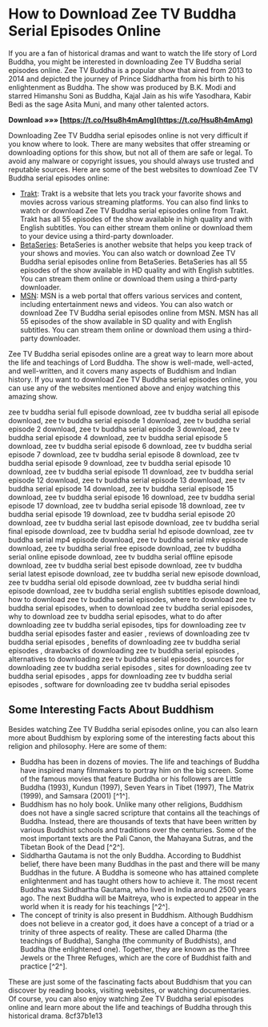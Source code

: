 
 
# How to Download Zee TV Buddha Serial Episodes Online
  
If you are a fan of historical dramas and want to watch the life story of Lord Buddha, you might be interested in downloading Zee TV Buddha serial episodes online. Zee TV Buddha is a popular show that aired from 2013 to 2014 and depicted the journey of Prince Siddhartha from his birth to his enlightenment as Buddha. The show was produced by B.K. Modi and starred Himanshu Soni as Buddha, Kajal Jain as his wife Yasodhara, Kabir Bedi as the sage Asita Muni, and many other talented actors.
 
**Download »»» [https://t.co/Hsu8h4mAmg](https://t.co/Hsu8h4mAmg)**


  
Downloading Zee TV Buddha serial episodes online is not very difficult if you know where to look. There are many websites that offer streaming or downloading options for this show, but not all of them are safe or legal. To avoid any malware or copyright issues, you should always use trusted and reputable sources. Here are some of the best websites to download Zee TV Buddha serial episodes online:
  
- [Trakt](https://trakt.tv/shows/buddha/seasons/all): Trakt is a website that lets you track your favorite shows and movies across various streaming platforms. You can also find links to watch or download Zee TV Buddha serial episodes online from Trakt. Trakt has all 55 episodes of the show available in high quality and with English subtitles. You can either stream them online or download them to your device using a third-party downloader.
- [BetaSeries](https://www.betaseries.com/en/show/buddha): BetaSeries is another website that helps you keep track of your shows and movies. You can also watch or download Zee TV Buddha serial episodes online from BetaSeries. BetaSeries has all 55 episodes of the show available in HD quality and with English subtitles. You can stream them online or download them using a third-party downloader.
- [MSN](https://www.msn.com/en-us/entertainment/rf-watch-online/tv-shows/buddha): MSN is a web portal that offers various services and content, including entertainment news and videos. You can also watch or download Zee TV Buddha serial episodes online from MSN. MSN has all 55 episodes of the show available in SD quality and with English subtitles. You can stream them online or download them using a third-party downloader.

Zee TV Buddha serial episodes online are a great way to learn more about the life and teachings of Lord Buddha. The show is well-made, well-acted, and well-written, and it covers many aspects of Buddhism and Indian history. If you want to download Zee TV Buddha serial episodes online, you can use any of the websites mentioned above and enjoy watching this amazing show.
 
zee tv buddha serial full episode download,  zee tv buddha serial all episode download,  zee tv buddha serial episode 1 download,  zee tv buddha serial episode 2 download,  zee tv buddha serial episode 3 download,  zee tv buddha serial episode 4 download,  zee tv buddha serial episode 5 download,  zee tv buddha serial episode 6 download,  zee tv buddha serial episode 7 download,  zee tv buddha serial episode 8 download,  zee tv buddha serial episode 9 download,  zee tv buddha serial episode 10 download,  zee tv buddha serial episode 11 download,  zee tv buddha serial episode 12 download,  zee tv buddha serial episode 13 download,  zee tv buddha serial episode 14 download,  zee tv buddha serial episode 15 download,  zee tv buddha serial episode 16 download,  zee tv buddha serial episode 17 download,  zee tv buddha serial episode 18 download,  zee tv buddha serial episode 19 download,  zee tv buddha serial episode 20 download,  zee tv buddha serial last episode download,  zee tv buddha serial final episode download,  zee tv buddha serial hd episode download,  zee tv buddha serial mp4 episode download,  zee tv buddha serial mkv episode download,  zee tv buddha serial free episode download,  zee tv buddha serial online episode download,  zee tv buddha serial offline episode download,  zee tv buddha serial best episode download,  zee tv buddha serial latest episode download,  zee tv buddha serial new episode download,  zee tv buddha serial old episode download,  zee tv buddha serial hindi episode download,  zee tv buddha serial english subtitles episode download,  how to download zee tv buddha serial episodes,  where to download zee tv buddha serial episodes,  when to download zee tv buddha serial episodes,  why to download zee tv buddha serial episodes,  what to do after downloading zee tv buddha serial episodes,  tips for downloading zee tv buddha serial episodes faster and easier ,  reviews of downloading zee tv buddha serial episodes ,  benefits of downloading zee tv buddha serial episodes ,  drawbacks of downloading zee tv buddha serial episodes ,  alternatives to downloading zee tv buddha serial episodes ,  sources for downloading zee tv buddha serial episodes ,  sites for downloading zee tv buddha serial episodes ,  apps for downloading zee tv buddha serial episodes ,  software for downloading zee tv buddha serial episodes
  
## Some Interesting Facts About Buddhism
  
Besides watching Zee TV Buddha serial episodes online, you can also learn more about Buddhism by exploring some of the interesting facts about this religion and philosophy. Here are some of them:

- Buddha has been in dozens of movies. The life and teachings of Buddha have inspired many filmmakers to portray him on the big screen. Some of the famous movies that feature Buddha or his followers are Little Buddha (1993), Kundun (1997), Seven Years in Tibet (1997), The Matrix (1999), and Samsara (2001) [^1^].
- Buddhism has no holy book. Unlike many other religions, Buddhism does not have a single sacred scripture that contains all the teachings of Buddha. Instead, there are thousands of texts that have been written by various Buddhist schools and traditions over the centuries. Some of the most important texts are the Pali Canon, the Mahayana Sutras, and the Tibetan Book of the Dead [^2^].
- Siddhartha Gautama is not the only Buddha. According to Buddhist belief, there have been many Buddhas in the past and there will be many Buddhas in the future. A Buddha is someone who has attained complete enlightenment and has taught others how to achieve it. The most recent Buddha was Siddhartha Gautama, who lived in India around 2500 years ago. The next Buddha will be Maitreya, who is expected to appear in the world when it is ready for his teachings [^2^].
- The concept of trinity is also present in Buddhism. Although Buddhism does not believe in a creator god, it does have a concept of a triad or a trinity of three aspects of reality. These are called Dharma (the teachings of Buddha), Sangha (the community of Buddhists), and Buddha (the enlightened one). Together, they are known as the Three Jewels or the Three Refuges, which are the core of Buddhist faith and practice [^2^].

These are just some of the fascinating facts about Buddhism that you can discover by reading books, visiting websites, or watching documentaries. Of course, you can also enjoy watching Zee TV Buddha serial episodes online and learn more about the life and teachings of Buddha through this historical drama.
 8cf37b1e13
 
